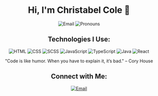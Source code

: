 <h1 align="center">Hi, I'm Christabel Cole 👋</h1>

<p align="center">
  <img src="https://img.shields.io/badge/Email-ChristabelCole1@gmail.com-blue?style=for-the-badge&logo=gmail" alt="Email" />
  <img src="https://img.shields.io/badge/Pronouns-She%2FHer-pink?style=for-the-badge" alt="Pronouns" />
</p>

<h2 align="center">Technologies I Use:</h2>

<p align="center">
  <img src="https://img.shields.io/badge/HTML-000000?style=for-the-badge&logo=html5" alt="HTML" />
  <img src="https://img.shields.io/badge/CSS-000000?style=for-the-badge&logo=css3" alt="CSS" />
  <img src="https://img.shields.io/badge/SCSS-000000?style=for-the-badge&logo=sass" alt="SCSS" />
  <img src="https://img.shields.io/badge/JavaScript-000000?style=for-the-badge&logo=javascript" alt="JavaScript" />
  <img src="https://img.shields.io/badge/TypeScript-000000?style=for-the-badge&logo=typescript" alt="TypeScript" />
  <img src="https://img.shields.io/badge/Java-000000?style=for-the-badge&logo=java" alt="Java" />
  <img src="https://img.shields.io/badge/React-000000?style=for-the-badge&logo=react" alt="React" />
</p>

<p align="center">
  "Code is like humor. When you have to explain it, it’s bad." – Cory House
</p>

<h2 align="center">Connect with Me:</h2>

<p align="center">
  <a href="mailto:christabelcole1@gmail.com" target="_blank">
    <img src="https://img.shields.io/badge/Email-ChristabelCole1@gmail.com-blue?style=for-the-badge&logo=gmail" alt="Email" />
  </a>
</p>




